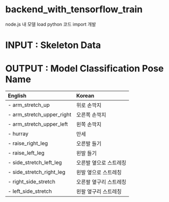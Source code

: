 # backend_with_tensorflow_train
node.js 내 모델 load python 코드 import 개발

# INPUT : Skeleton Data


# OUTPUT : Model Classification Pose Name
|English|Korean|
|:-|:-|
- arm_stretch_up            |위로 손깍지
- arm_stretch_upper_right   |오른쪽 손깍지
- arm_stretch_upper_left    |왼쪽 손깍지
- hurray                    |만세
- raise_right_leg           |오른발 들기
- raise_left_leg            |왼발 들기
- side_stretch_left_leg     |오른발 옆으로 스트레칭
- side_stretch_right_leg    |왼발 옆으로 스트레칭
- right_side_stretch        |오른팔 옆구리 스트레칭
- left_side_stretch         |왼팔 옆구리 스트레칭
